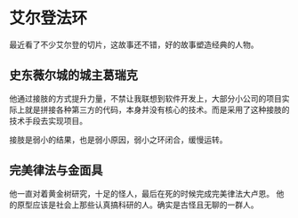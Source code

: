 # 艾尔登法环

最近看了不少艾尔登的切片，这故事还不错，好的故事塑造经典的人物。

## 史东薇尔城的城主葛瑞克

他通过接肢的方式提升力量，不禁让我联想到软件开发上，大部分小公司的项目实际上就是拼接各种第三方的代码，本身并没有核心的技术。而是采用了这种接肢的技术手段去实现项目。

接肢是弱小的结果，也是弱小原因，弱小之环闭合，缓慢运转。

## 完美律法与金面具

他一直对着黄金树研究，十足的怪人，最后在死的时候完成完美律法大卢恩。
他的原型应该是社会上那些认真搞科研的人。确实是古怪且无聊的一群人。
